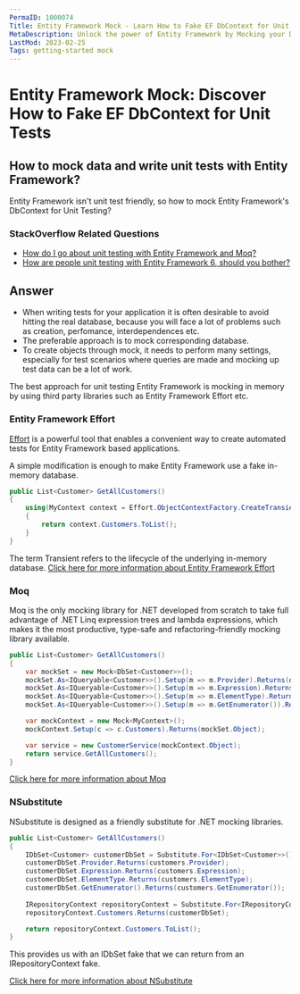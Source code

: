 ```yaml
---
PermaID: 1000074
Title: Entity Framework Mock - Learn How to Fake EF DbContext for Unit Tests 
MetaDescription: Unlock the power of Entity Framework by Mocking your DbContext for your unit tests. Learn how to make your data and which library is available for EF.
LastMod: 2023-02-25
Tags: getting-started mock
---
```


# Entity Framework Mock: Discover How to Fake EF DbContext for Unit Tests

## How to mock data and write unit tests with Entity Framework?
 

Entity Framework isn't unit test friendly, so how to mock Entity Framework's DbContext for Unit Testing?

### StackOverflow Related Questions

 - [How do I go about unit testing with Entity Framework and Moq?](https://stackoverflow.com/questions/45558470/how-do-i-go-about-unit-testing-with-entity-framework-and-moq)
 - [How are people unit testing with Entity Framework 6, should you bother?](https://stackoverflow.com/questions/22690877/how-are-people-unit-testing-with-entity-framework-6-should-you-bother)

## Answer

 - When writing tests for your application it is often desirable to avoid hitting the real database, because you will face a lot of problems such as creation, perfomance, interdependences etc. 
 - The preferable approach is to mock corresponding database.
 - To create objects through mock, it needs to perform many settings, especially for test scenarios where queries are made and mocking up test data can be a lot of work.

The best approach for unit testing Entity Framework is mocking in memory by using third party libraries such as Entity Framework Effort etc.

### Entity Framework Effort

[Effort](https://entityframework-effort.net/) is a powerful tool that enables a convenient way to create automated tests for Entity Framework based applications.

A simple modification is enough to make Entity Framework use a fake in-memory database.


```csharp
public List<Customer> GetAllCustomers()
{
    using(MyContext context = Effort.ObjectContextFactory.CreateTransient<MyContext>())
    {
        return context.Customers.ToList();
    }
}
```

The term Transient refers to the lifecycle of the underlying in-memory database. [Click here for more information about Entity Framework Effort](https://entityframework-effort.net/overview)

### Moq

Moq is the only mocking library for .NET developed from scratch to take full advantage of .NET Linq expression trees and lambda expressions, which makes it the most productive, type-safe and refactoring-friendly mocking library available.


```csharp
public List<Customer> GetAllCustomers()
{
    var mockSet = new Mock<DbSet<Customer>>();
    mockSet.As<IQueryable<Customer>>().Setup(m => m.Provider).Returns(data.Provider);
    mockSet.As<IQueryable<Customer>>().Setup(m => m.Expression).Returns(data.Expression);
    mockSet.As<IQueryable<Customer>>().Setup(m => m.ElementType).Returns(data.ElementType);
    mockSet.As<IQueryable<Customer>>().Setup(m => m.GetEnumerator()).Returns(data.GetEnumerator());

    var mockContext = new Mock<MyContext>();
    mockContext.Setup(c => c.Customers).Returns(mockSet.Object);

    var service = new CustomerService(mockContext.Object);
    return service.GetAllCustomers();
}
```

[Click here for more information about Moq](https://github.com/Moq/moq4)

### NSubstitute 

NSubstitute is designed as a friendly substitute for .NET mocking libraries.


```csharp
public List<Customer> GetAllCustomers()
{
    IDbSet<Customer> customerDbSet = Substitute.For<IDbSet<Customer>>();
    customerDbSet.Provider.Returns(customers.Provider);
    customerDbSet.Expression.Returns(customers.Expression);
    customerDbSet.ElementType.Returns(customers.ElementType);
    customerDbSet.GetEnumerator().Returns(customers.GetEnumerator());
    
    IRepositoryContext repositoryContext = Substitute.For<IRepositoryContext>();
    repositoryContext.Customers.Returns(customerDbSet);

    return repositoryContext.Customers.ToList();
}
```

This provides us with an IDbSet<Customer> fake that we can return from an IRepositoryContext fake.

[Click here for more information about NSubstitute](https://nsubstitute.github.io/help/getting-started/)